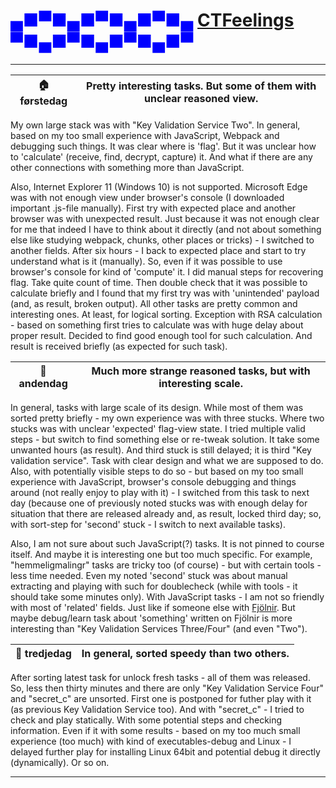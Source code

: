 # <font color="blue">▄■▀■▄■▀■▄■▀■▄ [CTFeelings](https://cybersecuritybase.github.io/ctf/) ▀■▄■▀■▄■▀■▄■▀</font>
- - - -
🏠 **førstedag**|Pretty interesting tasks. But some of them with unclear reasoned view. |
----------------|-----------------------------------------------------------------------|

My own large stack was with "Key Validation Service Two". In general, based on my too small experience with JavaScript, Webpack and debugging such things.
It was clear where is 'flag'. But it was unclear how to 'calculate' (receive, find, decrypt, capture) it. And what if there are any other connections with something more than JavaScript. 

Also, Internet Explorer 11 (Windows 10) is not supported. Microsoft Edge was with not enough view under browser's console (I downloaded important .js-file manually). First try with expected place and another browser was with unexpected result. Just because it was not enough clear for me that indeed I have to think about it directly (and not about something else like studying webpack, chunks, other places or tricks) - I switched to another fields. After six hours - I back to expected place and start to try understand what is it (manually). So, even if it was possible to use browser's console for kind of 'compute' it. I did manual steps for recovering flag. Take quite count of time. Then double check that it was possible to calculate briefly and I found that my first try was with 'unintended' payload (and, as result, broken output).
All other tasks are pretty common and interesting ones. At least, for logical sorting. Exception with RSA calculation - based on something first tries to calculate was with huge delay about proper result. Decided to find good enough tool for such calculation. And result is received briefly (as expected for such task).

🌲 **andendag**|Much more strange reasoned tasks, but with interesting scale. |
---------------|--------------------------------------------------------------|

In general, tasks with large scale of its design. While most of them was sorted pretty briefly - my own experience was with three stucks.
Where two stucks was with unclear 'expected' flag-view state. I tried multiple valid steps - but switch to find something else or re-tweak solution. It take some unwanted hours (as result). And third stuck is still delayed; it is third "Key validation service". Task with clear design and what we are supposed to do. Also, with potentially visible steps to do so - but based on my too small experience with JavaScript, browser's console debugging and things around (not really enjoy to play with it) - I switched from this task to next day (because one of previously noted stucks was with enough delay for situation that there are released already and, as result, locked third day; so, with sort-step for 'second' stuck - I switch to next available tasks).

Also, I am not sure about such JavaScript(?) tasks. It is not pinned to course itself. And maybe it is interesting one but too much specific. For example, "hemmeligmalingr" tasks are tricky too (of course) - but with certain tools - less time needed. Even my noted 'second' stuck was about manual extracting and playing with such for doublecheck (while with tools - it should take some minutes only).
With JavaScript tasks - I am not so friendly with most of 'related' fields. Just like if someone else with [Fjölnir](https://is.wikipedia.org/wiki/Fj%C3%B6lnir_(forritunarm%C3%A1l)). But maybe debug/learn task about 'something' written on Fjölnir is more interesting than "Key Validation Services Three/Four" (and even "Two").

🚉 **tredjedag**|In general, sorted speedy than two others. |
----------------|-------------------------------|

After sorting latest task for unlock fresh tasks - all of them was released. So, less then thirty minutes and there are only "Key Validation Service Four" and "secret_c" are unsorted. First one is postponed for futher play with it (as previous Key Validation Service too). And with "secret_c" - I tried to check and play statically. With some potential steps and checking information.
Even if it with some results - based on my too much small experience (too much) with kind of executables-debug and Linux - I delayed further play for installing Linux 64bit and potential debug it directly (dynamically). Or so on.

- - - -

